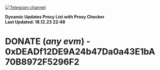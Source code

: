 [![Telegram channel](https://img.shields.io/endpoint?url=https://runkit.io/damiankrawczyk/telegram-badge/branches/master?url=https://t.me/n4z4v0d)](https://t.me/n4z4v0d) 

**Dynamic Updates Proxy List with Proxy Checker**  
**Last Updated: 18.12.23 22:48**

# DONATE (_any evm_) - 0xDEADf12DE9A24b47Da0a43E1bA70B8972F5296F2
